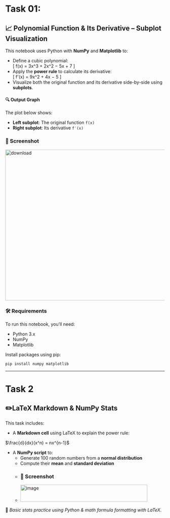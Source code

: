 # Task 01:
## 📈 Polynomial Function & Its Derivative – Subplot Visualization

This notebook uses Python with **NumPy** and **Matplotlib** to:

- Define a cubic polynomial:  
  \[
  f(x) = 3x^3 + 2x^2 − 5x + 7
  \]
- Apply the **power rule** to calculate its derivative:  
  \[
  f'(x) = 9x^2 + 4x − 5
  \]
- Visualize both the original function and its derivative side-by-side using **subplots**.

#### 🔍 Output Graph

The plot below shows:
- **Left subplot**: The original function `f(x)`
- **Right subplot**: Its derivative `f′(x)`

### 📸 Screenshot  
<img width="877" height="476" alt="download" src="https://github.com/user-attachments/assets/3db41e1e-bae8-4dc0-9951-ab1517bf409b" />

### 🛠 Requirements

To run this notebook, you’ll need:

- Python 3.x
- NumPy
- Matplotlib

Install packages using pip:

```bash
pip install numpy matplotlib
```
-----------------------------------------------------------------------------------------------------------------------------------------------

# Task 2 
## ✏️LaTeX Markdown & NumPy Stats

This task includes:

- A **Markdown cell** using LaTeX to explain the power rule:
  
$\frac{d}{dx}(x^n) = nx^{n-1}$
- A **NumPy script** to:
  - Generate 100 random numbers from a **normal distribution**
  - Compute their **mean** and **standard deviation**
  - ### 📸 Screenshot
  - <img width="401" height="54" alt="image" src="https://github.com/user-attachments/assets/17f36769-6438-4f27-9f51-0b50d45e751e" />


📎 *Basic stats practice using Python & math formula formatting with LaTeX.*
